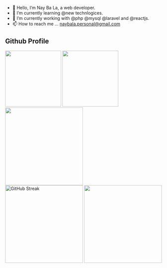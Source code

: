 - 👋 Hello, I’m Nay Ba La, a web developer.
- 👀 I’m currently learning @new technlogices.
- 🌱 I’m currently working with @php @mysql @laravel and @reactjs.
- 📫 How to reach me ... naybala.personal@gmail.com


## Github Profile

<div>
  <img height="180em" src="https://github-readme-stats.vercel.app/api?username=naybala&count_private=true&theme=cobalt&show_icons=true"/>
  <img height="180em" src="https://github-readme-stats.vercel.app/api/top-langs/?username=naybala&layout=compact&langs_count=7&theme=cobalt"/>
  <img height="250em" src="https://github-readme-activity-graph.vercel.app/graph?username=naybala&hide_border=true&theme=github-compact"/>
  <br/>
 <a href="https://git.io/streak-stats"><img height="250em" src="https://streak-stats.demolab.com?user=naybala&hide_border=true" alt="GitHub Streak" /></a>
    <img height="250em" src="https://github-profile-trophy.vercel.app/?username=naybala&theme=nord&row=2&column=5"/>
</div>
<!---
naybala/naybala is a ✨ special ✨ repository because its `README.md` (this file) appears on your GitHub profile.
You can click the Preview link to take a look at your changes.
--->
